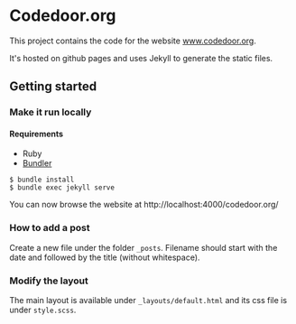 # Codedoor.org


This project contains the code for the website www.codedoor.org.

It's hosted on github pages and uses Jekyll to generate the static files.


## Getting started

### Make it run locally

#### Requirements

* Ruby
* [Bundler](http://bundler.io/)

```shell
$ bundle install
$ bundle exec jekyll serve
```
You can now browse the website at http://localhost:4000/codedoor.org/


### How to add a post
Create a new file under the folder `_posts`. Filename should start with the date and followed by the title (without whitespace).


### Modify the layout
The main layout is available under `_layouts/default.html` and its css file is under `style.scss`.
